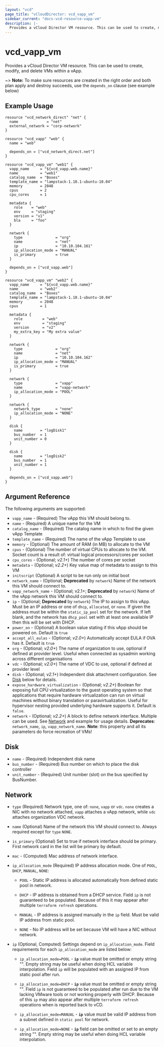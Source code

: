 ```yaml
---
layout: "vcd"
page_title: "vCloudDirector: vcd_vapp_vm"
sidebar_current: "docs-vcd-resource-vapp-vm"
description: |-
  Provides a vCloud Director VM resource. This can be used to create, modify, and delete VMs within a vApp.
---
```


# vcd\_vapp\_vm

Provides a vCloud Director VM resource. This can be used to create,
modify, and delete VMs within a vApp.

~> **Note:** To make sure resources are created in the right order and both plan apply and destroy succeeds, use the `depends_on` clause (see example below)


## Example Usage

```hcl
resource "vcd_network_direct" "net" {
  name             = "net"
  external_network = "corp-network"
}

resource "vcd_vapp" "web" {
  name = "web"

  depends_on = ["vcd_network_direct.net"]
}

resource "vcd_vapp_vm" "web1" {
  vapp_name     = "${vcd_vapp.web.name}"
  name          = "web1"
  catalog_name  = "Boxes"
  template_name = "lampstack-1.10.1-ubuntu-10.04"
  memory        = 2048
  cpus          = 2
  cpu_cores     = 1

  metadata {
    role    = "web"
    env     = "staging"
    version = "v1"
    bla     = "foo"
  }

  network {
    type               = "org"
    name               = "net"
    ip                 = "10.10.104.161"
    ip_allocation_mode = "MANUAL"
    is_primary         = true
  }

  depends_on = ["vcd_vapp.web"]
}

resource "vcd_vapp_vm" "web2" {
  vapp_name     = "${vcd_vapp.web.name}"
  name          = "web2"
  catalog_name  = "Boxes"
  template_name = "lampstack-1.10.1-ubuntu-10.04"
  memory        = 2048
  cpus          = 1

  metadata {
    role         = "web"
    env          = "staging"
    version      = "v2"
    my_extra_key = "My extra value"
  }

  network {
    type               = "org"
    name               = "net"
    ip                 = "10.10.104.162"
    ip_allocation_mode = "MANUAL"
    is_primary         = true
  }

  network {
    type               = "vapp"
    name               = "vapp-network"
    ip_allocation_mode = "POOL"
  }

  network {
    network_type       = "none"
    ip_allocation_mode = "NONE"
  }

  disk {
    name        = "logDisk1"
    bus_number  = 1
    unit_number = 0
  }

  disk {
    name        = "logDisk2"
    bus_number  = 1
    unit_number = 1
  }

  depends_on = ["vcd_vapp.web"]
}

```

## Argument Reference

The following arguments are supported:

* `vapp_name` - (Required) The vApp this VM should belong to.
* `name` - (Required) A unique name for the VM
* `catalog_name` - (Required) The catalog name in which to find the given vApp Template
* `template_name` - (Required) The name of the vApp Template to use
* `memory` - (Optional) The amount of RAM (in MB) to allocate to the VM
* `cpus` - (Optional) The number of virtual CPUs to allocate to the VM. Socket count is a result of: virtual logical processors/cores per socket
* `cpu_cores` - (Optional; *v2.1+*) The number of cores per socket
* `metadata` - (Optional; *v2.2+*) Key value map of metadata to assign to this VM
* `initscript` (Optional) A script to be run only on initial boot
* `network_name` - (Optional; **Deprecated** by `network`) Name of the network this VM should connect to.
* `vapp_network_name` - (Optional; v2.1+; **Deprecated** by `network`) Name of the vApp network this VM should connect to.
* `ip` - (Optional; **Deprecated** by `network`) The IP to assign to this vApp. Must be an IP address or
one of `dhcp`, `allocated`, or `none`. If given the address must be within the
  `static_ip_pool` set for the network. If left blank, and the network has
  `dhcp_pool` set with at least one available IP then this will be set with
DHCP.
* `power_on` - (Optional) A boolean value stating if this vApp should be powered on. Default is `true`
* `accept_all_eulas` - (Optional; *v2.0+*) Automatically accept EULA if OVA has it. Default is `true`
* `org` - (Optional; *v2.0+*) The name of organization to use, optional if defined at provider level. Useful when connected as sysadmin working across different organisations
* `vdc` - (Optional; *v2.0+*) The name of VDC to use, optional if defined at provider level
* `disk` - (Optional; *v2.1+*) Independent disk attachment configuration. See [Disk](#disk) below for details.
* `expose_hardware_virtualization` - (Optional; *v2.2+*) Boolean for exposing full CPU virtualization to the
guest operating system so that applications that require hardware virtualization can run on virtual machines without binary
translation or paravirtualization. Useful for hypervisor nesting provided underlying hardware supports it. Default is `false`.
* `network` - (Optional; *v2.2+*) A block to define network interface. Multiple can be used. See [Network](#network) and 
example for usage details. **Deprecates**: `network_name`, `ip`, `vapp_network_name`. **Note**: this property and all
its parameters do force recreation of VMs!

<a id="disk"></a>
## Disk

* `name` - (Required) Independent disk name
* `bus_number` - (Required) Bus number on which to place the disk controller
* `unit_number` - (Required) Unit number (slot) on the bus specified by BusNumber.


<a id="network"></a>
## Network

* `type` (Required) Network type, one of: `none`, `vapp` or `vdc`. `none` creates a NIC with no network attached, `vapp` attaches a vApp network, while `vdc` attaches organization VDC network.
* `name` (Optional) Name of the network this VM should connect to. Always required except for `type` `NONE`.
* `is_primary` (Optional) Set to true if network interface should be primary. First network card in the list will be primary by default.
* `mac` - (Computed) Mac address of network interface.
* `ip_allocation_mode` (Required) IP address allocation mode. One of `POOL`, `DHCP`, `MANUAL`, `NONE`:  

  * `POOL` - Static IP address is allocated automatically from defined static pool in network.
  
  * `DHCP` - IP address is obtained from a DHCP service. Field `ip` is not guaranteed to be populated. Because of this it may appear
  after multiple `terraform refresh` operations.
  
  * `MANUAL` - IP address is assigned manually in the `ip` field. Must be valid IP address from static pool.
  
  * `NONE` - No IP address will be set because VM will have a NIC without network.

* `ip` (Optional, Computed) Settings depend on `ip_allocation_mode`. Field requirements for each `ip_allocation_mode` are listed below:

  * `ip_allocation_mode=POOL` - **`ip`** value must be omitted or empty string "". Empty string may be useful when doing HCL
  variable interpolation. Field `ip` will be populated with an assigned IP from static pool after run.
  
  * `ip_allocation_mode=DHCP` - **`ip`** value must be omitted or empty string "". Field `ip` is not guaranteed to be populated
  after run due to the VM lacking VMware tools or not working properly with DHCP. Because of this `ip` may also appear after multiple `terraform refresh` operations when is reported back to vCD.

  * `ip_allocation_mode=MANUAL` - **`ip`** value must be valid IP address from a subnet defined in `static pool` for network.

  * `ip_allocation_mode=NONE` - **`ip`** field can be omitted or set to an empty string "". Empty string may be useful when doing HCL variable interpolation.
